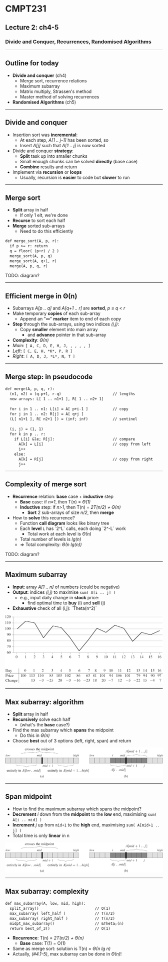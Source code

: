 <!-- .slide: data-background-image="http://sermons.seanho.com/img/bg/unsplash-NEgEJmN3JZo-boardwalk_grass.jpg" -->
# CMPT231
## Lecture 2: ch4-5
### Divide and Conquer, Recurrences, Randomised Algorithms

---
## Outline for today
+ **Divide and conquer** (ch4)
  + Merge sort, recurrence relations
  + Maximum subarray
  + Matrix multiply, Strassen's method
  + Master method of solving recurrences
+ **Randomised Algorithms** (ch5)

---
## Divide and conquer
+ Insertion sort was **incremental**:
  + At each step, *A[1 .. j-1]* has been sorted, so
  + Insert *A[j]* such that *A[1 .. j]* is now sorted
+ Divide and conquer **strategy**:
  + **Split** task up into smaller chunks
  + Small enough chunks can be solved **directly** (base case)
  + **Combine** results and return
+ Implement via **recursion** or **loops**
  + Usually, recursion is **easier** to code but **slower** to run

---
## Merge sort
<div class="imgbox"><div data-markdown>

+ **Split** array in half
  + If only 1 elt, we're done
+ **Recurse** to sort each half
+ **Merge** sorted sub-arrays
  + Need to do this efficiently

</div><div data-markdown>

```
def merge_sort(A, p, r):
  if p >= r: return
  q = floor( (p+r) / 2 )
  merge_sort(A, p, q)
  merge_sort(A, q+1, r)
  merge(A, p, q, r)
```

</div></div>

>>>
TODO: diagram?

---
## Efficient merge in &Theta;(n)
+ Subarrays *A[p .. q]* and *A[q+1 .. r]* are **sorted**, *p* &le; *q* &lt; *r*
+ Make temporary **copies** of each sub-array
  + Append an "*&infin;*" **marker** item to end of each copy
+ **Step** through the sub-arrays, using two indices *(i,j)*:
  + Copy **smaller** element into main array
    + and **advance** pointer in that sub-array
+ **Complexity**: *&Theta;(n)*
+ *Main*: `[ A, C, D, E, H, J, , , , , ]`
+ *Left*: `[ C, E, H, *K*, P, R ]`
+ *Right*: `[ A, D, J, *L*, N, T ]`

---
## Merge step: in pseudocode
```
def merge(A, p, q, r):
  (n1, n2) = (q-p+1, r-q)                       // lengths
  new arrays: L[ 1 .. n1+1 ], R[ 1 .. n2+ 1]

  for i in 1 .. n1: L[i] = A[ p+i-1 ]           // copy
  for j in 1 .. n2: R[j] = A[ q+j ]
  (L[ n1+1 ], R[ n2+1 ]) = (inf; inf)           // sentinel

  (i, j) = (1, 1)
  for k in p .. r:
    if L[i] &le; R[j]:                          // compare
      A[k] = L[i]                               // copy from left
      i++
    else:
      A[k] = R[j]                               // copy from right
      j++
```

---
## Complexity of merge sort
+ **Recurrence** relation: **base** case + **inductive** step
  + **Base** case: if *n=1*, then T(n) = *&Theta;(1)*
  + **Inductive** step: if *n>1*, then T(n) = *2T(n/2) + &Theta;(n)*
    + **Sort** 2 sub-arrays of size *n/2*, then **merge**
+ How to **solve** this recurrence?
  + Function **call diagram** looks like binary tree
  + Each **level** `L` has \`2^L\` calls, each doing \`2^-L\` work
    + Total work at each level is *&Theta;(n)*
  + Total number of levels is *lg(n)*
  + &rArr; Total complexity: *&Theta;(n lg(n))*

>>>
TODO: diagram?

---
## Maximum subarray
+ **Input**: array *A[1 .. n]* of numbers (could be negative)
+ **Output**: indices *(i,j)* to maximise `sum( A[i .. j] )`
  + e.g., input daily change in **stock** price:
    + find optimal time to **buy** (i) and **sell** (j)
+ **Exhaustive** check of all (i,j): \`Theta(n^2)\`

![Example of max subarray](static/img/Fig-4-1-max_subarray.png)

---
## Max subarray: algorithm
+ **Split** array in half
+ **Recursively** solve each half
  + (what's the **base** case?)
+ Find the max subarray which **spans** the midpoint
  + Do this in *&Theta;(n)*
+ Choose **best** out of 3 options (left, right, span) and return

![Max subarray spanning midpoint](static/img/Fig-4-4-max_subarray.png)

---
## Span midpoint
+ How to find the maximum subarray which spans the midpoint?
+ **Decrement** *i* down from the **midpoint** to the **low** end,
  maximising `sum( A[i .. mid] )`
+ **Increment** *j* up from `mid+1` to the **high** end,
  maximising `sum( A[mid+1 .. j] )`
+ Total time is only **linear** in n

![Max subarray spanning midpoint](static/img/Fig-4-4-max_subarray.png)

---
## Max subarray: complexity

```
def max_subarray(A, low, mid, high):
  split_array()                         // O(1)
  max_subarray( left_half )             // T(n/2)
  max_subarray( right_half )            // T(n/2)
  midpt_max_subarray()                  // &Theta;(n)
  return best_of_3()                    // O(1)
```

+ **Recurrence**: T(n) = *2T(n/2) + &Theta;(n)*
  + **Base** case: T(1) = O(1)
+ Same as merge sort: solution is T(n) = *&Theta;(n lg n)*
+ Actually, *(#4.1-5)*, max subarray can be done in *&Theta;(n)*!

